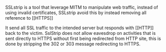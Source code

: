 
SSLstrip is a tool that leverage MITM to manipulate web traffic, instead of using invalid certificates, SSLstrip avoid this by instead removing all reference to [[HTTPS]] 

It send all SSL traffic to the intended server but responds with [[HTTP]] back to the victim. 
SslStrip does not allow eavesdrop on activities that is sent directly to HTTPS without first being redirected from HTTP site, this is done by stripping the 302 or 303 message redirecting to HTTPS.  